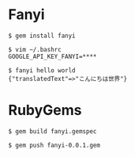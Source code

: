 # Fanyi
```
$ gem install fanyi

$ vim ~/.bashrc
GOOGLE_API_KEY_FANYI=****

$ fanyi hello world
{"translatedText"=>"こんにちは世界"}
```

# RubyGems
```
$ gem build fanyi.gemspec

$ gem push fanyi-0.0.1.gem
```
